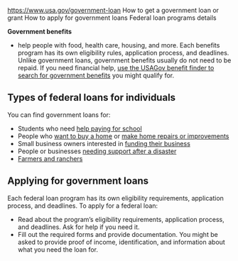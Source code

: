 

https://www.usa.gov/government-loan
How to get a government loan or grant
How to apply for government loans
Federal loan programs details

**Government benefits**
- help people with food, health care, housing, and more. Each benefits program has its own eligibility rules, application process, and deadlines. Unlike government loans, government benefits usually do not need to be repaid. If you need financial help,
[use the USAGov benefit finder to search for government benefits](https://www.usa.gov/benefit-finder)
you might qualify for.

**Types of federal loans for individuals**
------------------------------------------

You can find government loans for:

* Students who need
  [help paying for school](https://www.usa.gov/financial-aid)
* People who
  [want to buy a home](https://www.usa.gov/buying-home-programs)
  or
  [make home repairs or improvements](https://www.usa.gov/repairing-home)
* Small business owners interested in
  [funding their business](https://www.usa.gov/start-business)
* People or businesses
  [needing support after a disaster](https://www.usa.gov/disaster-small-business)
* [Farmers and ranchers](https://www.fsa.usda.gov/programs-and-services/farm-loan-programs/index)

**Applying for government loans**
---------------------------------

Each federal loan program has its own eligibility requirements, application process, and deadlines. To apply for a federal loan:

* Read about the program’s eligibility requirements, application process, and deadlines. Ask for help if you need it.
* Fill out the required forms and provide documentation. You might be asked to provide proof of income, identification, and information about what you need the loan for.

